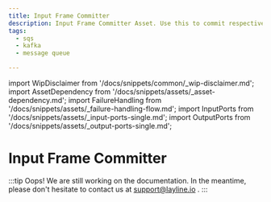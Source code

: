 ```yaml
---
title: Input Frame Committer
description: Input Frame Committer Asset. Use this to commit respectively delete processed messages coming from message queue sources.
tags:
  - sqs
  - kafka
  - message queue

---
```


import WipDisclaimer from '/docs/snippets/common/_wip-disclaimer.md';
import AssetDependency from '/docs/snippets/assets/_asset-dependency.md';
import FailureHandling from '/docs/snippets/assets/_failure-handling-flow.md';
import InputPorts from '/docs/snippets/assets/_input-ports-single.md';
import OutputPorts from '/docs/snippets/assets/_output-ports-single.md';

# Input Frame Committer

:::tip Oops! We are still working on the documentation.
In the meantime, please don't hesitate to contact us at support@layline.io .
:::


[//]: # (## Purpose)

[//]: # (## Prerequisites)



<WipDisclaimer></WipDisclaimer>
